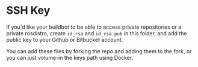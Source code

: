 SSH Key
=======

If you'd like your buildbot to be able to access private repositories or
a private rosdistro, create `id_rsa` and `id_rsa.pub` in this folder, and
add the public key to your Github or Bitbucket account.

You can add these files by forking the repo and adding them to the fork,
or you can just volume-in the keys path using Docker.

